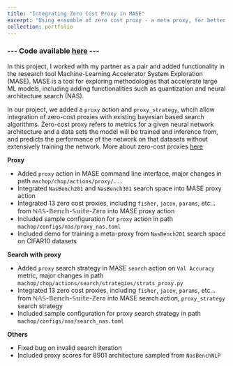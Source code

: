 ```yaml
---
title: "Integrating Zero Cost Proxy in MASE"
excerpt: "Using ensumble of zero cost proxy - a meta proxy, for better predict neural network architecture performance<br/><img src='/images/portfolio_cover/proxy.png'>"
collection: portfolio
---
```


### --- Code available [here](https://github.com/HonAnson/mase) --- 

In this project, I worked with my partner as a pair and added functionality in the research tool Machine-Learning Accelerator System Exploration (MASE). MASE is a tool for exploring methodologies that accelerate large ML models, including adding functionalities such as quantization and neural architecture search (NAS).

In our project, we added a `proxy` action and `proxy_strategy`, whcih allow integration of zero-cost proxies with existing bayesian based search algorithms. Zero-cost proxy refers to metrics for a given neural network architecture and a data sets the model will be trained and inference from, and predicts the performance of the network on that datasets without extensively training the network. More about zero-cost proxies [here](https://arxiv.org/abs/2210.03230)


**Proxy**
* Added `proxy` action in MASE command line interface, major changes in path `machop/chop/actions/proxy/...`
* Integrated `NasBench201` and `NasBench301` search space into MASE proxy action
* Integrated 13 zero cost proxies, including `fisher`, `jacov`, `params`, etc... from ℕ𝔸𝕊-𝔹𝕖𝕟𝕔𝕙-𝕊𝕦𝕚𝕥𝕖-ℤ𝕖r𝕠 into MASE proxy action
* Included sample configuration for `proxy` action in path `machop/configs/nas/proxy_nas.toml`
* Included demo for training a meta-proxy from `NasBench201` search space on CIFAR10 datasets


**Search with proxy**
* Added `proxy` search strategy in MASE `search` action on `Val Accuracy` metric, major changes in path `machop/chop/actions/search/strategies/strats_proxy.py`
* Integrated 13 zero cost proxies, including `fisher`, `jacov`, `params`, etc... from ℕ𝔸𝕊-𝔹𝕖𝕟𝕔𝕙-𝕊𝕦𝕚𝕥𝕖-ℤ𝕖r𝕠 into MASE search action, `proxy_strategy` search strategy
* Included sample configuration for proxy search strategy in path `machop/configs/nas/search_nas.toml`

**Others**
* Fixed bug on invalid search iteration
* Included proxy scores for 8901 architecture sampled from `NasBenchNLP`







